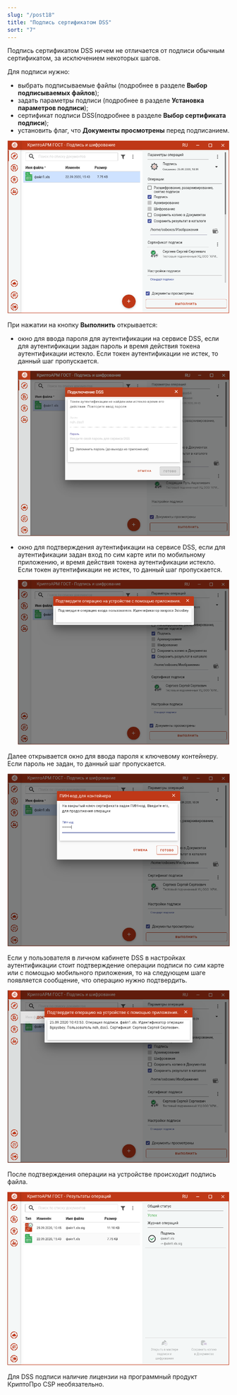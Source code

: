 ```yaml
---
slug: "/post18"
title: "Подпись сертификатом DSS"
sort: "7"
---
```


Подпись сертификатом DSS ничем не отличается от подписи обычным сертификатом, за исключением некоторых шагов.

Для подписи нужно:
-  выбрать подписываемые файлы (подробнее в разделе **Выбор подписываемых файлов**);
-  задать параметры подписи (подробнее в разделе **Установка параметров подписи**);
-  сертификат подписи DSS(подробнее в разделе **Выбор сертификата подписи**); 
-  установить флаг, что **Документы просмотрены** перед подписанием.

![dss-params.png](./images/dss-params.png "Выбор файлов и сертификата для подписи DSS")

При нажатии на кнопку **Выполнить** открывается:

-   окно для ввода пароля для аутентификации на сервисе DSS, если для аутентификации задан пароль и время действия токена аутентификации истекло. Если токен аутентификации не истек, то данный шаг пропускается.

	![dss-passwd.png](./images/dss-passwd.png "Ввод пароля аутентификации на сервисе DSS")

-   окно для подтверждения аутентификации на сервисе DSS, если для аутентификации задан вход по сим карте или по мобильному приложению, и время действия токена аутентификации истекло. Если токен аутентификации не истек, то данный шаг пропускается.

	![dss-confirm.png](./images/dss-confirm.png "Окно подтверждения аутентификации на сервисе DSS")

Далее открывается окно для ввода пароля к ключевому контейнеру. Если пароль не задан, то данный шаг пропускается.

![dss-cont-passwd.png](./images/dss-cont-passwd.png "Ввод пароля к ключевому контейнеру")

Если у пользователя в личном кабинете DSS в настройках аутентификации стоит подтверждение операции подписи по сим карте или с помощью мобильного приложения, то на следующем шаге появляется сообщение, что операцию нужно подтвердить.

![dss-wait.png](./images/dss-wait.png "Окно ожидания подтверждения операции подписи")

После подтверждения операции на устройстве происходит подпись файла.

![dss-signed.png](./images/dss-signed.png "Подписанный файл")

Для DSS подписи наличие лицензии на программный продукт КриптоПро CSP необязательно.
